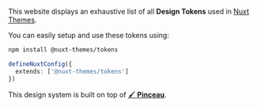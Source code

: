 This website displays an exhaustive list of all **Design Tokens** used in [Nuxt Themes](https://github.com/nuxt-themes).

You can easily setup and use these tokens using:

```bash
npm install @nuxt-themes/tokens
```

```ts
defineNuxtConfig({
  extends: ['@nuxt-themes/tokens']
})
```

This design system is built on top of [🖌 **Pinceau**](https://github.com/Tahul/pinceau).
